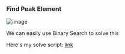<h3> Find Peak Element </h3>

![image](https://github.com/h4ckyou/h4ckyou.github.io/assets/127159644/80643031-111e-4590-b8c6-95254844d055)

We can easily use Binary Search to solve this

Here's my solve script: [link]()
